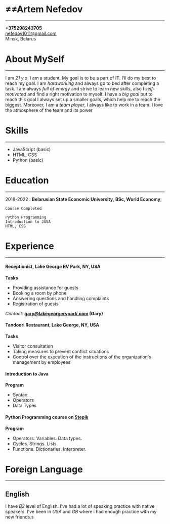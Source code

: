≠≠Artem Nefedov
============

-------------------     ----------------------------
**+375298243705**                  
nefedov1011@gmail.com                       
Minsk, Belarus                       

# About MySelf
-------------------     ----------------------------
I am *21 y.o*. I am a student. My goal is to be a part of IT. I’ll do my best to reach my goal. I am *hardworking* and always go to bed after completing a task. I am always *full of energy* and strive to learn new skills, also I *self-motivated* and find a right motivation to myself. I have a *big goal* but to reach this goal I always set up a smaller goals, which help me to reach the biggest. Moreover, I am a *team player*, I always like to work in a team. I love the atmosphere of the team and its power

# Skills
-------------------     ----------------------------
* JavaScript (basic)
* HTML, CSS
* Python (basic) 


# Education
-------------------     ----------------------------

2018-2022 
:   **Belarusian State Economic University**, **BSc, World Economy**; 

    Course Completed
    
    Python Programming
    Introduction to JAVA
    HTML, CSS

# Experience
-------------------     ----------------------------

#### **Receptionist, Lake George RV Park, NY, USA**

**Tasks**
* Providing assistance for guests
* Booking a room by phone
* Answering questions and handling complaints
* Registration of guests

*Contact:* **gary@lakegeorgervpark.com (Gary)**

#### **Tandoori Restaurant, Lake George, NY, USA**

**Tasks**
* Visitor consultation
* Taking measures to prevent conflict situations
* Control over the execution of the instructions of the organization's management by employees

#### **Introduction to Java**

**Program**
* Syntax
* Operators
* Data Types

#### **Python Programming course on [Stepik](https://stepik.org/course/67/syllabus)**

**Program**
* Operators. Variables. Data types.
* Cycles. Strings. Lists.
* Functions. Dictionaries. Interpreter.

# Foreign Language
----------------------------------------

## **English**
I have *B2* level of English. I've had a lot of speaking practice with native speakers. I've been in *USA* and *GB* where i had enough practice with my new friends.s 

